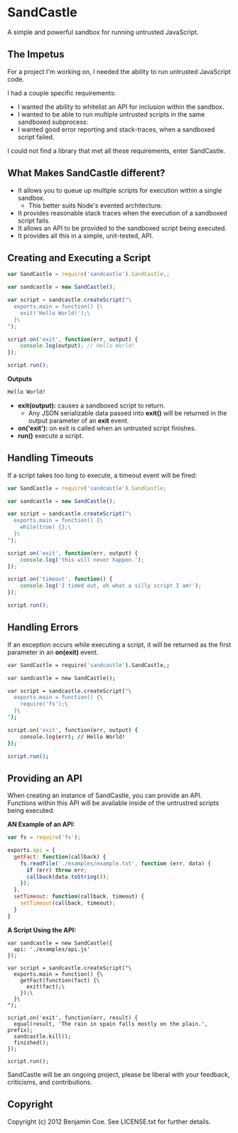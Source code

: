 SandCastle
==========

A simple and powerful sandbox for running untrusted JavaScript.

The Impetus
-----------

For a project I'm working on, I needed the ability to run untrusted JavaScript code.

I had a couple specific requirements:

* I wanted the ability to whitelist an API for inclusion within the sandbox.
* I wanted to be able to run multiple untrusted scripts in the same sandboxed subprocess:
* I wanted good error reporting and stack-traces, when a sandboxed script failed.

I could not find a library that met all these requirements, enter SandCastle.

What Makes SandCastle different?
---------------------

* It allows you to queue up multiple scripts for execution within a single sandbox.
  * This better suits Node's evented architecture.
* It provides reasonable stack traces when the execution of a sandboxed script fails.
* It allows an API to be provided to the sandboxed script being executed.
* It provides all this in a simple, unit-tested, API.

Creating and Executing a Script
----------------------

```javascript
var SandCastle = require('sandcastle').SandCastle,;

var sandcastle = new SandCastle();

var script = sandcastle.createScript("\
  exports.main = function() {\
    exit('Hello World!');\
  }\
");

script.on('exit', function(err, output) {
    console.log(output); // Hello World!
});

script.run();
```

__Outputs__

```bash
Hello World!
```

* __exit(output):__ causes a sandboxed script to return.
  * Any JSON serializable data passed into __exit()__ will be returned in the output parameter of an __exit__ event.
* __on('exit'):__ on exit is called when an untrusted script finishes.
* __run()__ execute a script.

Handling Timeouts
-----------------------

If a script takes too long to execute, a timeout event will be fired:


```javascript
var SandCastle = require('sandcastle').SandCastle;

var sandcastle = new SandCastle();

var script = sandcastle.createScript("\
  exports.main = function() {\
    while(true) {};\
  }\
");

script.on('exit', function(err, output) {
    console.log('this will never happen.');
});

script.on('timeout', function() {
    console.log('I timed out, oh what a silly script I am!');
});

script.run();
```

Handling Errors
-----------------------

If an exception occurs while executing a script, it will be returned as the first parameter in an __on(exit)__ event.

```bash
var SandCastle = require('sandcastle').SandCastle,;

var sandcastle = new SandCastle();

var script = sandcastle.createScript("\
  exports.main = function() {\
    require('fs');\
  }\
");

script.on('exit', function(err, output) {
    console.log(err); // Hello World!
});

script.run();
```

Providing an API
------------------------

When creating an instance of SandCastle, you can provide an API. Functions within this API will be available inside of the untrustred scripts being executed.

__AN Example of an API:__

```javascript
var fs = require('fs');

exports.api = {
  getFact: function(callback) {
    fs.readFile('./examples/example.txt', function (err, data) {
      if (err) throw err;
      callback(data.toString());
    });
  },
  setTimeout: function(callback, timeout) {
    setTimeout(callback, timeout);
  }
}
```

__A Script Using the API:__

```
var sandcastle = new SandCastle({
  api: './examples/api.js'
});

var script = sandcastle.createScript("\
  exports.main = function() {\
    getFact(function(fact) {\
      exit(fact);\
    });\
  }\
");

script.on('exit', function(err, result) {
  equal(result, 'The rain in spain falls mostly on the plain.', prefix);
  sandcastle.kill();
  finished();
});

script.run();
```

SandCastle will be an ongoing project, please be liberal with your feedback, criticisms, and contributions.

Copyright
---------

Copyright (c) 2012 Benjamin Coe. See LICENSE.txt for further details.